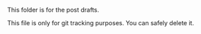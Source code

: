 This folder is for the post drafts. 

This file is only for git tracking purposes. You can safely delete it.